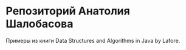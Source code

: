 # Репозиторий Анатолия Шалобасова	

Примеры из книги Data Structures and Algorithms in Java by Lafore.
 	 
